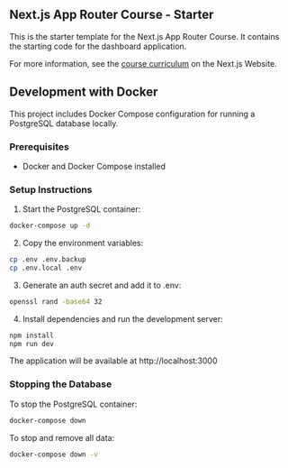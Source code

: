 ## Next.js App Router Course - Starter

This is the starter template for the Next.js App Router Course. It contains the starting code for the dashboard application.

For more information, see the [course curriculum](https://nextjs.org/learn) on the Next.js Website.

## Development with Docker

This project includes Docker Compose configuration for running a PostgreSQL database locally.

### Prerequisites
- Docker and Docker Compose installed

### Setup Instructions

1. Start the PostgreSQL container:
```bash
docker-compose up -d
```

2. Copy the environment variables:
```bash
cp .env .env.backup
cp .env.local .env
```

3. Generate an auth secret and add it to .env:
```bash
openssl rand -base64 32
```

4. Install dependencies and run the development server:
```bash
npm install
npm run dev
```

The application will be available at http://localhost:3000

### Stopping the Database
To stop the PostgreSQL container:
```bash
docker-compose down
```

To stop and remove all data:
```bash
docker-compose down -v
```
